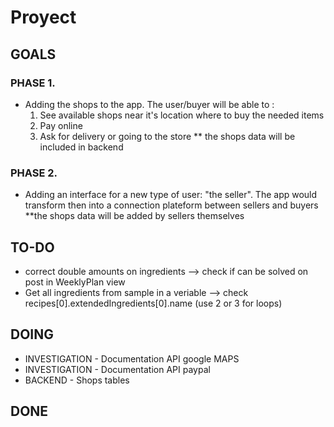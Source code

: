 # Proyect

## GOALS
### PHASE 1.
- Adding the shops to the app. The user/buyer will be able to :
    1. See available shops near it's location where to buy the needed items
    2. Pay online
    3. Ask for delivery or going to the store
** the shops data will be included in backend

### PHASE 2.
- Adding an interface for a new type of user: "the seller". The app would transform then into a connection plateform between sellers and buyers
**the shops data will be added by sellers themselves

## TO-DO
- correct double amounts on ingredients --> check if can be solved on post in WeeklyPlan view
- Get all ingredients from sample in a veriable --> check recipes[0].extendedIngredients[0].name (use 2 or 3 for loops)

## DOING
- INVESTIGATION - Documentation API google MAPS
- INVESTIGATION - Documentation API paypal
- BACKEND - Shops tables

## DONE